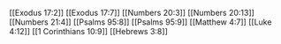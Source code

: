 [[Exodus 17:2]]
[[Exodus 17:7]]
[[Numbers 20:3]]
[[Numbers 20:13]]
[[Numbers 21:4]]
[[Psalms 95:8]]
[[Psalms 95:9]]
[[Matthew 4:7]]
[[Luke 4:12]]
[[1 Corinthians 10:9]]
[[Hebrews 3:8]]
